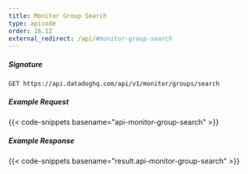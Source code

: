 ```yaml
---
title: Monitor Group Search
type: apicode
order: 16.12
external_redirect: /api/#monitor-group-search
---
```


##### Signature
`GET https://api.datadoghq.com/api/v1/monitor/groups/search`
##### Example Request
{{< code-snippets basename="api-monitor-group-search" >}}
##### Example Response
{{< code-snippets basename="result.api-monitor-group-search" >}}

